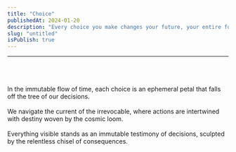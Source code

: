 ```yaml
---
title: "Choice"
publishedAt: 2024-01-20
description: "Every choice you make changes your future, your entire future is based on those decisions"
slug: "untitled"
isPublish: true
---
```


<hr>
<br><br><br>
In the immutable flow of time, each choice is an ephemeral petal that falls off the tree of our decisions.
<br><br>
We navigate the current of the irrevocable, where actions are intertwined with destiny woven by the cosmic loom.
<br><br>
Everything visible stands as an immutable testimony of decisions, sculpted by the relentless chisel of consequences.
